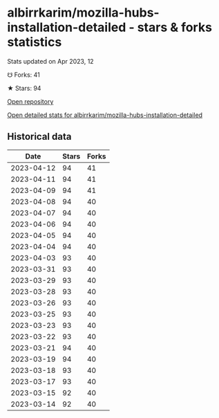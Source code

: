 # albirrkarim/mozilla-hubs-installation-detailed - stars & forks statistics

Stats updated on Apr 2023, 12

☋ Forks: 41

★ Stars: 94

[Open repository](https://github.com/albirrkarim/mozilla-hubs-installation-detailed)

[Open detailed stats for albirrkarim/mozilla-hubs-installation-detailed](https://reviewgithub.com/rep/albirrkarim/mozilla-hubs-installation-detailed)

## Historical data
| Date | Stars | Forks |
|------|-------|-------|
| 2023-04-12 | 94 | 41 | 
| 2023-04-11 | 94 | 41 | 
| 2023-04-09 | 94 | 41 | 
| 2023-04-08 | 94 | 40 | 
| 2023-04-07 | 94 | 40 | 
| 2023-04-06 | 94 | 40 | 
| 2023-04-05 | 94 | 40 | 
| 2023-04-04 | 94 | 40 | 
| 2023-04-03 | 93 | 40 | 
| 2023-03-31 | 93 | 40 | 
| 2023-03-29 | 93 | 40 | 
| 2023-03-28 | 93 | 40 | 
| 2023-03-26 | 93 | 40 | 
| 2023-03-25 | 93 | 40 | 
| 2023-03-23 | 93 | 40 | 
| 2023-03-22 | 93 | 40 | 
| 2023-03-21 | 94 | 40 | 
| 2023-03-19 | 94 | 40 | 
| 2023-03-18 | 93 | 40 | 
| 2023-03-17 | 93 | 40 | 
| 2023-03-15 | 92 | 40 | 
| 2023-03-14 | 92 | 40 | 


